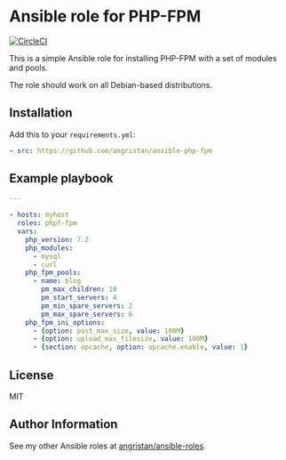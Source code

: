 # Ansible role for PHP-FPM

[![CircleCI](https://circleci.com/gh/angristan/ansible-php-fpm.svg?style=svg)](https://circleci.com/gh/angristan/ansible-php-fpm)

This is a simple Ansible role for installing PHP-FPM with a set of modules and pools.

The role should work on all Debian-based distributions.

## Installation

Add this to your `requirements.yml`:

```yml
- src: https://github.com/angristan/ansible-php-fpm
```

## Example playbook

```yaml
---

- hosts: myhost
  roles: phpf-fpm
  vars:
    php_version: 7.2
    php_modules:
      - mysql
      - curl
    php_fpm_pools:
      - name: blog
        pm_max_children: 10
        pm_start_servers: 4
        pm_min_spare_servers: 2
        pm_max_spare_servers: 6
    php_fpm_ini_options:
      - {option: post_max_size, value: 100M}
      - {option: upload_max_filesize, value: 100M}
      - {section: opcache, option: opcache.enable, value: 1}
```

## License

MIT

## Author Information

See my other Ansible roles at [angristan/ansible-roles](https://github.com/angristan/ansible-roles).
